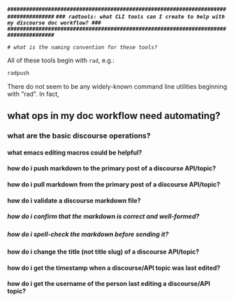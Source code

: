 ***`#####################################################################################`***
***`### radtools: what CLI tools can I create to help with my discourse doc workflow? ###`***
***`#####################################################################################`***

*`# what is the naming convention for these tools?`*

All of these tools begin with `rad`, e.g.:

``` bash
radpush
```

There do not seem to be any widely-known command line utilities beginning with "rad".  In fact,  
## what ops in my doc workflow need automating?

### what are the basic discourse operations?

#### what emacs editing macros could be helpful?

#### how do i push markdown to the primary post of a discourse API/topic?

#### how do i pull markdown from the primary post of a discourse API/topic?

#### how do i validate a discourse markdown file?

##### how do i confirm that the markdown is correct and well-formed?

##### how do i spell-check the markdown before sending it?

#### how do i change the title (not title slug) of a discourse API/topic?

#### how do i get the timestamp when a discourse/API topic was last edited?

#### how do i get the username of the person last editing a discourse/API topic?
